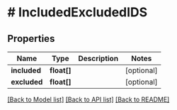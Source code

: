 # # IncludedExcludedIDS

## Properties

Name | Type | Description | Notes
------------ | ------------- | ------------- | -------------
**included** | **float[]** |  | [optional] 
**excluded** | **float[]** |  | [optional] 

[[Back to Model list]](../../README.md#documentation-for-models) [[Back to API list]](../../README.md#documentation-for-api-endpoints) [[Back to README]](../../README.md)


